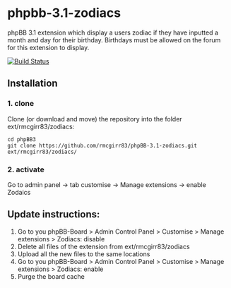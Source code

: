 phpbb-3.1-zodiacs
=========================

phpBB 3.1 extension which display a users zodiac if they have inputted a month and day for their birthday.  Birthdays must be allowed on the forum for this extension to display.

[![Build Status](https://travis-ci.org/RMcGirr83/phpBB-3.1-zodiacs.svg?branch=master)](https://travis-ci.org/RMcGirr83/phpBB-3.1-zodiacs)
## Installation

### 1. clone
Clone (or download and move) the repository into the folder ext/rmcgirr83/zodiacs:

```
cd phpBB3
git clone https://github.com/rmcgirr83/phpBB-3.1-zodiacs.git ext/rmcgirr83/zodiacs/
```

### 2. activate
Go to admin panel -> tab customise -> Manage extensions -> enable Zodaics

## Update instructions:
1. Go to you phpBB-Board > Admin Control Panel > Customise > Manage extensions > Zodiacs: disable
2. Delete all files of the extension from ext/rmcgirr83/zodiacs
3. Upload all the new files to the same locations
4. Go to you phpBB-Board > Admin Control Panel > Customise > Manage extensions > Zodiacs: enable
5. Purge the board cache
